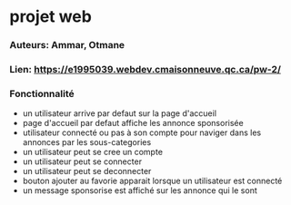 # projet web
### Auteurs: **Ammar, Otmane**
### Lien: **https://e1995039.webdev.cmaisonneuve.qc.ca/pw-2/**
### Fonctionnalité  

  - un utilisateur arrive par defaut sur la page d'accueil  
  - page d'accueil par defaut affiche les annonce sponsorisée  
  - utilisateur connecté ou pas à son compte pour naviger dans les annonces par les sous-categories   
  - un utilisateur peut se cree un compte  
  - un utilisateur peut se connecter     
  - un utilisateur peut se deconnecter
  - bouton ajouter au favorie apparait lorsque un utilisateur est connecté
  - un message sponsorise est affiché sur les annonce qui le sont

